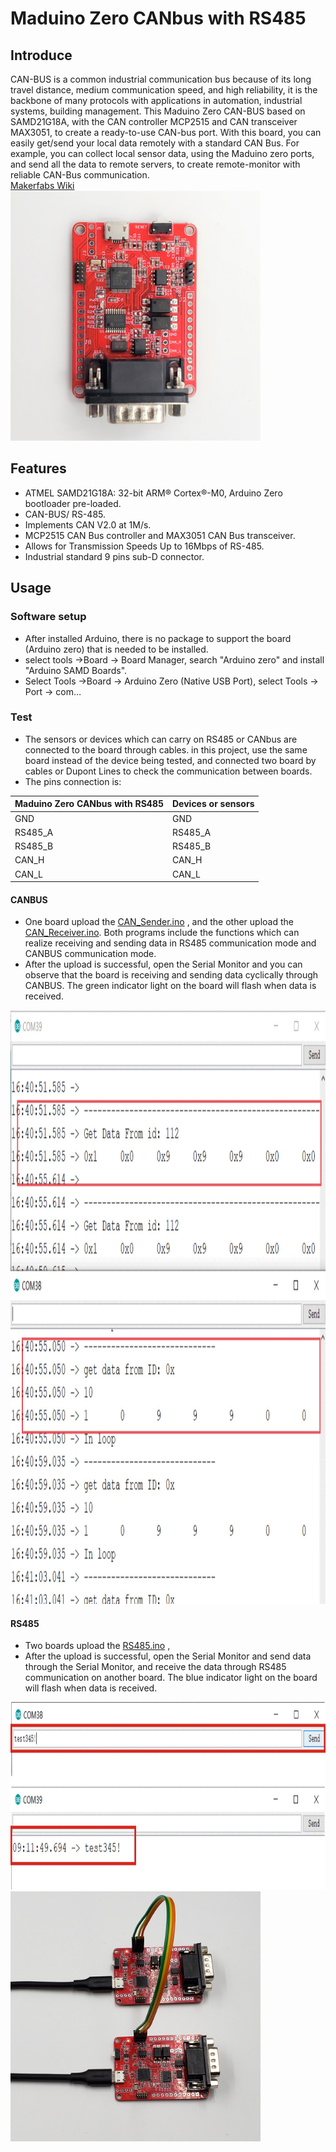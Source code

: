 # Maduino Zero CANbus with RS485
## Introduce

CAN-BUS is a common industrial communication bus because of its long travel distance, medium communication speed, and high reliability, it is the backbone of many protocols with applications in automation, industrial systems, building management. This Maduino Zero CAN-BUS based on SAMD21G18A, with the CAN controller MCP2515 and CAN transceiver MAX3051, to create a ready-to-use CAN-bus port. With this board, you can easily get/send your local data remotely with a standard CAN Bus. For example, you can collect local sensor data, using the Maduino zero ports, and send all the data to remote servers, to create remote-monitor with reliable CAN-Bus communication.<br>
[Makerfabs Wiki](https://www.makerfabs.com/wiki/index.php?title=Maduino_Zero_Canbus_with_RS485) <br>
<img src="https://github.com/Makerfabs/Maduino-CANbus-RS485/blob/main/md_pic/Maduino_RS485_101.jpg" width="400" height="400"  alt=""/><br/>

## Features


* ATMEL SAMD21G18A: 32-bit ARM® Cortex®-M0, Arduino Zero bootloader pre-loaded.<br>
* CAN-BUS/ RS-485.<br>
* Implements CAN V2.0 at 1M/s.<br>
* MCP2515 CAN Bus controller and MAX3051 CAN Bus transceiver.<br>
* Allows for Transmission Speeds Up to 16Mbps of RS-485.<br>
* Industrial standard 9 pins sub-D connector.<br>

## Usage


### Software setup

* After installed Arduino, there is no package to support the board (Arduino zero) that is needed to be installed.<br>
* select tools ->Board -> Board Manager, search "Arduino zero" and install "Arduino SAMD Boards".<br>
* Select Tools ->Board -> Arduino Zero (Native USB Port), select Tools -> Port -> com…<br>

### Test

* The sensors or devices which can carry on RS485 or CANbus are connected to the board through cables. in this project, use the same board instead of the device being tested, and connected two board by cables or Dupont Lines to check the communication between boards.<br>
* The pins connection is:<br>

|Maduino Zero CANbus with RS485 |Devices or sensors |
|---|---|
|GND |GND |
|RS485_A |RS485_A |
|RS485_B |RS485_B |
|CAN_H | CAN_H |
|CAN_L | CAN_L |

#### CANBUS
* One board upload the [CAN_Sender.ino](https://github.com/Makerfabs/Maduino-CANbus-RS485/blob/main/CAN_Sender/CAN_Sender.ino) , and the other upload the [CAN_Receiver.ino](https://github.com/Makerfabs/Maduino-CANbus-RS485/blob/main/CAN_Receiver/CAN_Receiver.ino). Both programs include the functions which can realize receiving and sending data in RS485 communication mode and CANBUS communication mode.<br>
* After the upload is successful, open the Serial Monitor and you can observe that the board is receiving and sending data cyclically through CANBUS. The green indicator light on the board will flash when data is received.<br>

<img src="https://github.com/Makerfabs/Maduino-CANbus-RS485/blob/main/md_pic/Maduino_RS485_103.jpg" width="900" height="950"  alt=""/><br/>

#### RS485
* Two boards upload the [RS485.ino](https://github.com/Makerfabs/Maduino-CANbus-RS485/blob/main/RS485/RS485.ino) ,
* After the upload is successful, open the Serial Monitor and send data through the Serial Monitor, and receive the data through RS485 communication on another board. The blue indicator light on the board will flash when data is received.<br>


<img src="https://github.com/Makerfabs/Maduino-CANbus-RS485/blob/main/md_pic/Maduino_RS485_104.jpg" width="1000" height="300"  alt=""/><br/>
<img src="https://github.com/Makerfabs/Maduino-CANbus-RS485/blob/main/md_pic/Maduino_RS485_105.jpg" width="400" height="400"  alt=""/><br/>














